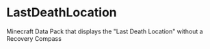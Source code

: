 # LastDeathLocation
Minecraft Data Pack that displays the "Last Death Location" without a Recovery Compass
